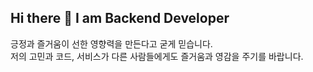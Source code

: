 ## Hi there 👋 I am Backend Developer

긍정과 즐거움이 선한 영향력을 만든다고 굳게 믿습니다.
<br>
저의 고민과 코드, 서비스가 다른 사람들에게도 즐거움과 영감을 주기를 바랍니다.


<!--
**shoon95/shoon95** is a ✨ _special_ ✨ repository because its `README.md` (this file) appears on your GitHub profile.

Here are some ideas to get you started:

- 🔭 I’m currently working on ...
- 🌱 I’m currently learning ...
- 👯 I’m looking to collaborate on ...
- 🤔 I’m looking for help with ...
- 💬 Ask me about ...
- 📫 How to reach me: ...
- 😄 Pronouns: ...
- ⚡ Fun fact: ...
-->
